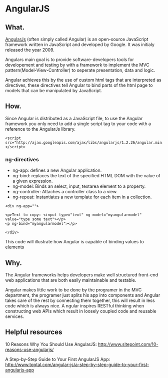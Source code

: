 # AngularJS

## What.

[AngularJs](https://angularjs.org/) (often simply called Angular) is an open-source JavaScript framework written in 
JavaScript and developed by Google. It was initialy released the year 2009.

Angulars main goal is to provide software-developers tools for developement and testing by with a framework to implement the MVC pattern(Model-View-Controller) to seperate presentation, data and logic.

Angular achieves this by the use of custom html tags that are interpreted as directives, these directives tell Angular to bind parts of the html page to models that can be manipulated by JavaScript.

## How.

Since Angular is distributed as a JavaScript file, to use the Angular framework you only need to add a single script tag to your code with a reference to the AngularJs library.

```
<script src="http://ajax.googleapis.com/ajax/libs/angularjs/1.2.26/angular.min.js"></script>
``` 

### ng-directives
* ng-app: defines a new Angular application.
* ng-bind: replaces the text of the specified HTML DOM with the value of a given expression.
* ng-model: Binds an select, input, textarea element to a property.
* ng-controller: Attaches a controller class to a view.
* ng-repeat: Instantiates a new template for each item in a collection.

```
<div ng-app="">
 
<p>Text to copy: <input type="text" ng-model="myangularmodel" value="type some text"></p>
<p ng-bind="myangularmodel"></p>

</div>
``` 

This code will illustrate how Angular is capable of binding values to elements

## Why.

The Angular frameworks helps developers make well structured front-end web applications that are both easily maintainable and testable.

Angular makes little work to be done by the programer in the MVC department, the programer just splits his app into components and Angular takes care of the rest by connecting them together, this will result in less code which is always nice.
A
ngular inspires RESTful thinking when constructing web APIs which result in loosely coupled code and reusable services.

## Helpful resources

10 Reasons Why You Should Use AngularJS:
http://www.sitepoint.com/10-reasons-use-angularjs/

A Step-by-Step Guide to Your First AngularJS App:
http://www.toptal.com/angular-js/a-step-by-step-guide-to-your-first-angularjs-app